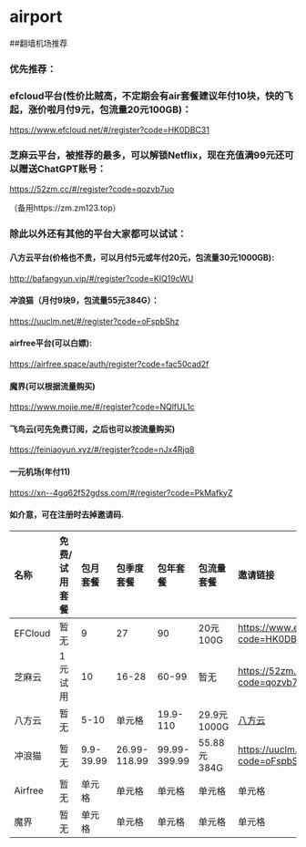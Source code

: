 # airport
##翻墙机场推荐

### 优先推荐：
### efcloud平台(性价比贼高，不定期会有air套餐建议年付10块，快的飞起，涨价啦月付9元，包流量20元100GB)：
https://www.efcloud.net/#/register?code=HK0DBC31

### 芝麻云平台，被推荐的最多，可以解锁Netflix，现在充值满99元还可以赠送ChatGPT账号：
https://52zm.cc/#/register?code=qozvb7uo

（备用https://zm.zm123.top）

### 除此以外还有其他的平台大家都可以试试：

#### 八方云平台(价格也不贵，可以月付5元或年付20元，包流量30元1000GB):
http://bafangyun.vip/#/register?code=KlQ19cWU
#### 冲浪猫（月付9块9，包流量55元384G）：
https://uuclm.net/#/register?code=oFspbShz
#### airfree平台(可以白嫖):
https://airfree.space/auth/register?code=fac50cad2f
#### 魔界(可以根据流量购买)
https://www.mojie.me/#/register?code=NQlfUL1c
#### 飞鸟云(可先免费订阅，之后也可以按流量购买)
https://feiniaoyun.xyz/#/register?code=nJx4Rjq8
#### 一元机场(年付11)
https://xn--4gq62f52gdss.com/#/register?code=PkMafkyZ
#### 如介意，可在注册时去掉邀请码.

| 名称 | 免费/试用套餐 | 包月套餐 | 包季度套餐 | 包年套餐 | 包流量套餐 | 邀请链接 | 备注 |
| :----- | :----- | :----- | :----- | :----- | :----- | :----- | :-----|
| EFCloud | 暂无 | 9 | 27 | 90 | 20元100G | https://www.efcloud.net/#/register?code=HK0DBC31 | 无 |
| 芝麻云 | 1元试用 | 10 | 16-28 | 60-99 | 暂无 | https://52zm.cc/#/register?code=qozvb7uo | 无 |
| 八方云 | 暂无 | 5-10 | 单元格 | 19.9-110 | 29.9元1000G | [八方云](http://bafangyun.vip/#/register?code=KlQ19cWU) | 无 |
| 冲浪猫 | 暂无 | 9.9-39.99 | 26.99-118.99 | 99.99-399.99 | 55.88元384G | https://uuclm.net/#/register?code=oFspbShz | 无 |
| Airfree | 暂无 | 单元格 | 单元格 | 单元格 | 单元格 | 单元格 | 无 |
| 魔界 | 暂无 | 单元格 | 单元格 | 单元格 | 单元格 | 单元格 | 无 |

